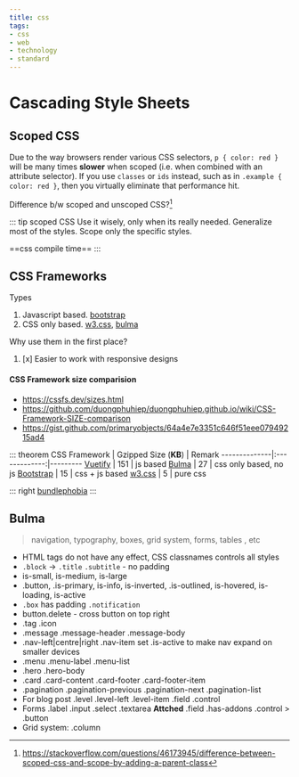 ```yaml
---
title: css
tags:
- css
- web
- technology
- standard
---
```


# Cascading Style Sheets

<TagLinks />

## Scoped CSS

Due to the way browsers render various CSS selectors, `p { color: red }` will be many
times **slower** when scoped (i.e. when combined with an attribute selector).
If you use `classes` or `ids` instead, such as in `.example { color: red }`,
then you virtually eliminate that performance hit.

Difference b/w scoped and unscoped CSS?[^1]

::: tip scoped CSS
Use it wisely, only when its really needed. Generalize most of the styles.
Scope only the specific styles.

==css compile time==
:::

## CSS Frameworks

Types

1. Javascript based. [bootstrap]
2. CSS only based. [w3.css], [bulma]

Why use them in the first place?

1. [x] Easier to work with responsive designs

#### CSS Framework size comparision

* https://cssfs.dev/sizes.html
* https://github.com/duongphuhiep/duongphuhiep.github.io/wiki/CSS-Framework-SIZE-comparison
* https://gist.github.com/primaryobjects/64a4e7e3351c646f51eee07949215ad4

::: theorem
CSS Framework | Gzipped Size (**KB**) | Remark
--------------|:-------------:|---------
[Vuetify]   | 151 | js based
[Bulma]     | 27  | css only based, no js
[Bootstrap] | 15  | css + js based
[w3.css]    | 5   | pure css

::: right
[bundlephobia](https://bundlephobia.com/result?p=w3-css@4.1.0)
:::

[Bulma]: https://bulma.io/
[Vuetify]: https://vuetifyjs.com/en/
[Bootstrap]: https://getbootstrap.com/
[w3.css]: https://www.w3schools.com/w3css/defaulT.asp


## Bulma

> navigation, typography, boxes, grid system, forms, tables , etc

* HTML tags do not have any effect, CSS classnames controls all styles
* `.block` $\rightarrow$ `.title` `.subtitle` - no padding
* is-small, is-medium, is-large
* .button, .is-primary, is-info, is-inverted, .is-outlined, is-hovered, is-loading, is-active
* `.box` has padding `.notification`
* button.delete - cross button on top right
* .tag .icon
* .message .message-header .message-body
* .nav-left|centre|right .nav-item set .is-active to make nav expand on smaller devices
* .menu .menu-label .menu-list
* .hero .hero-body
* .card .card-content .card-footer .card-footer-item
* .pagination .pagination-previous .pagination-next .pagination-list
* For blog post .level .level-left .level-item .field .control
* Forms .label .input .select .textarea **Attched** .field .has-addons .control > .button
* Grid system: .column



[^1]: https://stackoverflow.com/questions/46173945/difference-between-scoped-css-and-scope-by-adding-a-parent-class

<Footer />
